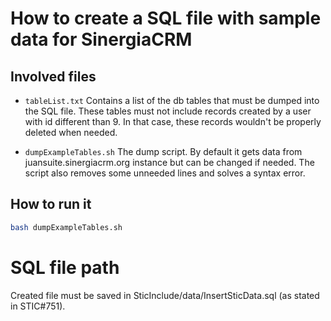 # How to create a SQL file with sample data for SinergiaCRM

## Involved files 
- `tableList.txt` Contains a list of the db tables that must be dumped into the SQL file. These tables must not include records created by a user with id different than 9. In that case, these records wouldn't be properly deleted when needed.

- `dumpExampleTables.sh` The dump script. By default it gets data from juansuite.sinergiacrm.org instance but can be changed if needed. The script also removes some unneeded lines and solves a syntax error.

## How to run it
```bash
bash dumpExampleTables.sh
```

# SQL file path
Created file must be saved in SticInclude/data/InsertSticData.sql (as stated in STIC#751).

